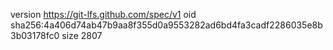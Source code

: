 version https://git-lfs.github.com/spec/v1
oid sha256:4a406d74ab47b9aa8f355d0a9553282ad6bd4fa3cadf2286035e8b3b03178fc0
size 2807
